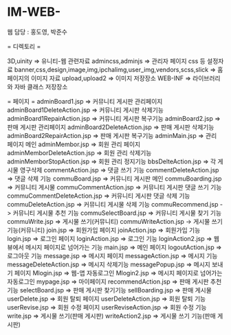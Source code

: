 # IM-WEB-
웹 담당 : 홍도영, 박준수

= 디렉토리 =

3D,uinity => 유니티-웹 관련자료
admincss,adminjs => 관리자 페이지 css 등 설정자료
banner,css,design,image,img,ipchalimg,user_img,vendors,scss,slick => 홈페이지의 이미지 자료
upload,upload2 => 이미지 저장장소
WEB-INF => 라이브러리와 자바 클래스 저장장소

= 페이지 =
adminBoard1.jsp => 커뮤니티 게시판 관리페이지
adminBoard1DeleteAction.jsp => 커뮤니티 게시판 삭제기능
adminBoard1RepairAction.jsp => 커뮤니티 게시판 복구기능
adminBoard2.jsp => 판매 게시판 관리페이지
adminBoard2DeleteAction.jsp => 판매 게시판 삭제기능
adminBoard2RepairAction.jsp => 판매 게시판 복구기능
adminMain.jsp => 관리 페이지 메인
adminMembor.jsp => 회원 관리 페이지
adminMemborDeleteAction.jsp => 회원 관리 삭제기능
adminMemborStopAction.jsp => 회원 관리 정지기능
bbsDelteAction.jsp => 각 게시물 영구삭제
commentAction.jsp => 댓글 쓰기 기능
commentDeleteAction.jsp => 댓글 삭제 기능
commuBoard.jsp => 커뮤니티 게시판 메인
commuBoarding.jsp => 커뮤니티 게시물
commuCommentAction.jsp => 커뮤니티 게시판 댓글 쓰기 기능
commuCommentDeleteAction.jsp => 커뮤니티 게시판 댓글 삭제 기능
commuDeleteAction.jsp => 커뮤니티 게시물 삭제 기능
commuRecommend.jsp -> 커뮤니티 게시물 추천 기능
commuSelectBoard.jsp => 커뮤니티 게시물 찾기 기능
commuWrite.jsp => 게시물 쓰기(커뮤니티)
commuWriteAction.jsp -> 게시물 쓰기 기능(커뮤니티)
join.jsp => 회원가입 페이지
joinAction.jsp => 회원가입 기능
login.jsp => 로그인 페이지
loginAction.jsp => 로그인 기능
loginAction2.jsp => 웹뷰에서 메시지 페이지로 넘어가는 기능
main.jsp => 메인 페이지
logoutAction.jsp => 로그아웃 기능
message.jsp => 메시지 페이지
messageAction.jsp => 메시지 기능
messageDeleteAction.jsp => 메시지 삭제기능
messagePopup.jsp => 메시지 보내기 페이지
Mlogin.jsp => 웹-앱 자동로그인
Mlogin2.jsp => 메시지 페이지로 넘어가는 자동로그인
mypage.jsp => 마이페이지
recommendAction.jsp => 판매 게시판 추천기능
selectBoard.jsp => 판매 게시판 찾기기능
sellBoarding.jsp => 판매 게시물
userDelete.jsp => 회원 탈퇴 페이지
userDeleteAction.jsp => 회원 탈퇴 기능
userRevise.jsp => 회원 수정 페이지
userReviseAction.jsp => 회원 수정 기능
write.jsp => 게시물 쓰기(판매 게시판)
writeAction2.jsp => 게시물 쓰기 기능(판매 게시판)
